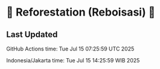 
# 🌳 Reforestation (Reboisasi) 🌲

## Last Updated

GitHub Actions time: Tue Jul 15 07:25:59 UTC 2025

Indonesia/Jakarta time: Tue Jul 15 14:25:59 WIB 2025
